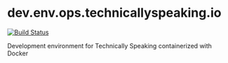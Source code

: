 # dev.env.ops.technicallyspeaking.io

[![Build Status](https://travis-ci.org/technicallyspeaking/dev.env.ops.technicallyspeaking.io.svg?branch=master)](https://travis-ci.org/technicallyspeaking/dev.env.ops.technicallyspeaking.io)

Development environment for Technically Speaking containerized with Docker
